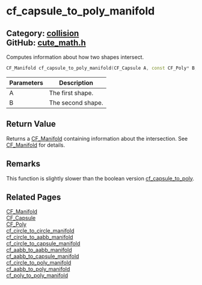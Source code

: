 [//]: # (This file is automatically generated by Cute Framework's docs parser.)
[//]: # (Do not edit this file by hand!)
[//]: # (See: https://github.com/RandyGaul/cute_framework/blob/master/samples/docs_parser.cpp)
[](../header.md ':include')

# cf_capsule_to_poly_manifold

Category: [collision](/api_reference?id=collision)  
GitHub: [cute_math.h](https://github.com/RandyGaul/cute_framework/blob/master/include/cute_math.h)  
---

Computes information about how two shapes intersect.

```cpp
CF_Manifold cf_capsule_to_poly_manifold(CF_Capsule A, const CF_Poly* B, const CF_Transform* bx);
```

Parameters | Description
--- | ---
A | The first shape.
B | The second shape.

## Return Value

Returns a [CF_Manifold](/collision/cf_manifold.md) containing information about the intersection. See [CF_Manifold](/collision/cf_manifold.md) for details.

## Remarks

This function is slightly slower than the boolean version [cf_capsule_to_poly](/collision/cf_capsule_to_poly.md).

## Related Pages

[CF_Manifold](/collision/cf_manifold.md)  
[CF_Capsule](/collision/cf_capsule.md)  
[CF_Poly](/collision/cf_poly.md)  
[cf_circle_to_circle_manifold](/collision/cf_circle_to_circle_manifold.md)  
[cf_circle_to_aabb_manifold](/collision/cf_circle_to_aabb_manifold.md)  
[cf_circle_to_capsule_manifold](/collision/cf_circle_to_capsule_manifold.md)  
[cf_aabb_to_aabb_manifold](/collision/cf_aabb_to_aabb_manifold.md)  
[cf_aabb_to_capsule_manifold](/collision/cf_aabb_to_capsule_manifold.md)  
[cf_circle_to_poly_manifold](/collision/cf_circle_to_poly_manifold.md)  
[cf_aabb_to_poly_manifold](/collision/cf_aabb_to_poly_manifold.md)  
[cf_poly_to_poly_manifold](/collision/cf_poly_to_poly_manifold.md)  
